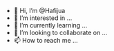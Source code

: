 - 👋 Hi, I’m @Hafijua
- 👀 I’m interested in ...
- 🌱 I’m currently learning ...
- 💞️ I’m looking to collaborate on ...
- 📫 How to reach me ...

<!---
Hafijua/Hafijua is a ✨ special ✨ repository because its `README.md` (this file) appears on your GitHub profile.
You can click the Preview link to take a look at your changes.
--->

